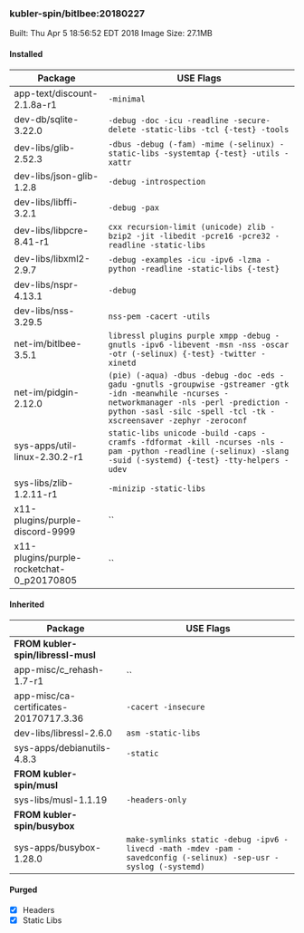 ### kubler-spin/bitlbee:20180227

Built: Thu Apr  5 18:56:52 EDT 2018
Image Size: 27.1MB

#### Installed
Package | USE Flags
--------|----------
app-text/discount-2.1.8a-r1 | `-minimal`
dev-db/sqlite-3.22.0 | `-debug -doc -icu -readline -secure-delete -static-libs -tcl {-test} -tools`
dev-libs/glib-2.52.3 | `-dbus -debug (-fam) -mime (-selinux) -static-libs -systemtap {-test} -utils -xattr`
dev-libs/json-glib-1.2.8 | `-debug -introspection`
dev-libs/libffi-3.2.1 | `-debug -pax`
dev-libs/libpcre-8.41-r1 | `cxx recursion-limit (unicode) zlib -bzip2 -jit -libedit -pcre16 -pcre32 -readline -static-libs`
dev-libs/libxml2-2.9.7 | `-debug -examples -icu -ipv6 -lzma -python -readline -static-libs {-test}`
dev-libs/nspr-4.13.1 | `-debug`
dev-libs/nss-3.29.5 | `nss-pem -cacert -utils`
net-im/bitlbee-3.5.1 | `libressl plugins purple xmpp -debug -gnutls -ipv6 -libevent -msn -nss -oscar -otr (-selinux) {-test} -twitter -xinetd`
net-im/pidgin-2.12.0 | `(pie) (-aqua) -dbus -debug -doc -eds -gadu -gnutls -groupwise -gstreamer -gtk -idn -meanwhile -ncurses -networkmanager -nls -perl -prediction -python -sasl -silc -spell -tcl -tk -xscreensaver -zephyr -zeroconf`
sys-apps/util-linux-2.30.2-r1 | `static-libs unicode -build -caps -cramfs -fdformat -kill -ncurses -nls -pam -python -readline (-selinux) -slang -suid (-systemd) {-test} -tty-helpers -udev`
sys-libs/zlib-1.2.11-r1 | `-minizip -static-libs`
x11-plugins/purple-discord-9999 | ``
x11-plugins/purple-rocketchat-0_p20170805 | ``
#### Inherited
Package | USE Flags
--------|----------
**FROM kubler-spin/libressl-musl** |
app-misc/c_rehash-1.7-r1 | ``
app-misc/ca-certificates-20170717.3.36 | `-cacert -insecure`
dev-libs/libressl-2.6.0 | `asm -static-libs`
sys-apps/debianutils-4.8.3 | `-static`
**FROM kubler-spin/musl** |
sys-libs/musl-1.1.19 | `-headers-only`
**FROM kubler-spin/busybox** |
sys-apps/busybox-1.28.0 | `make-symlinks static -debug -ipv6 -livecd -math -mdev -pam -savedconfig (-selinux) -sep-usr -syslog (-systemd)`
#### Purged
- [x] Headers
- [x] Static Libs
